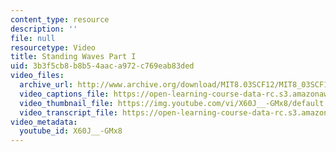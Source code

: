 ```yaml
---
content_type: resource
description: ''
file: null
resourcetype: Video
title: Standing Waves Part I
uid: 3b3f5cb8-b8b5-4aac-a972-c769eab83ded
video_files:
  archive_url: http://www.archive.org/download/MIT8.03SCF12/MIT8_03SCF12_ses06_300k.mp4
  video_captions_file: https://open-learning-course-data-rc.s3.amazonaws.com/res-8-005-vibrations-and-waves-problem-solving-fall-2012/5a9efe3b65d95d4fbc0c85513a7f6229_X60J__-GMx8.vtt
  video_thumbnail_file: https://img.youtube.com/vi/X60J__-GMx8/default.jpg
  video_transcript_file: https://open-learning-course-data-rc.s3.amazonaws.com/res-8-005-vibrations-and-waves-problem-solving-fall-2012/8c4483b1e0cfa17dbe03aedea93a1816_X60J__-GMx8.pdf
video_metadata:
  youtube_id: X60J__-GMx8
---
```

